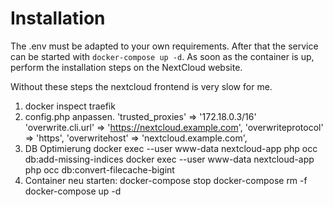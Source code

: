 # Installation
The .env must be adapted to your own requirements.
After that the service can be started with `docker-compose up -d`.
As soon as the container is up, perform the installation steps on the NextCloud website.

Without these steps the nextcloud frontend is very slow for me.
1. docker inspect traefik
2. config.php anpassen. 
'trusted_proxies' => '172.18.0.3/16'
'overwrite.cli.url' => 'https://nextcloud.example.com',
'overwriteprotocol' => 'https',
'overwritehost' => 'nextcloud.example.com',
3. DB Optimierung 
docker exec --user www-data nextcloud-app php occ db:add-missing-indices
docker exec --user www-data nextcloud-app php occ db:convert-filecache-bigint
4. Container neu starten:
docker-compose stop
docker-compose rm -f
docker-compose up -d
